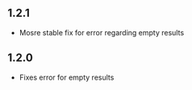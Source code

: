 ## 1.2.1

- Mosre stable fix for error regarding empty results

## 1.2.0

- Fixes error for empty results

